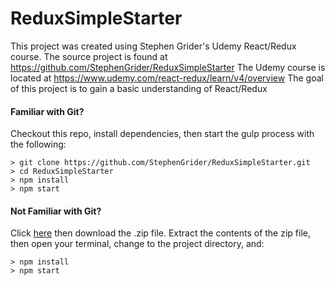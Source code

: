 # ReduxSimpleStarter

This project was created using Stephen Grider's Udemy React/Redux course.
The source project is found at https://github.com/StephenGrider/ReduxSimpleStarter
The Udemy course is located at https://www.udemy.com/react-redux/learn/v4/overview
The goal of this project is to gain a basic understanding of React/Redux


#### Familiar with Git?
Checkout this repo, install dependencies, then start the gulp process with the following:

```
> git clone https://github.com/StephenGrider/ReduxSimpleStarter.git
> cd ReduxSimpleStarter
> npm install
> npm start
```

#### Not Familiar with Git?
Click [here](https://github.com/StephenGrider/ReactStarter/releases) then download the .zip file.  Extract the contents of the zip file, then open your terminal, change to the project directory, and:

```
> npm install
> npm start
```
